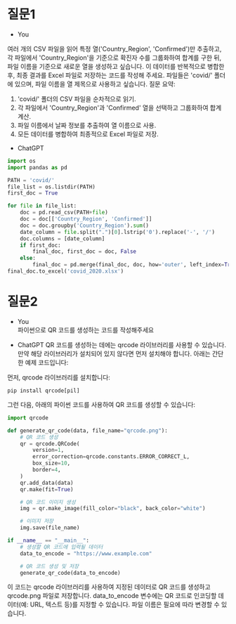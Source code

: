 질문1
=========
* You  

여러 개의 CSV 파일을 읽어 특정 열('Country_Region', 'Confirmed')만 추출하고, 각 파일에서 'Country_Region'을 기준으로 확진자 수를 그룹화하여 합계를 구한 뒤, 파일 이름을 기준으로 새로운 열을 생성하고 싶습니다. 이 데이터를 반복적으로 병합한 후, 최종 결과를 Excel 파일로 저장하는 코드를 작성해 주세요. 파일들은 'covid/' 폴더에 있으며, 파일 이름을 열 제목으로 사용하고 싶습니다.
질문 요약:
1.	'covid/' 폴더의 CSV 파일을 순차적으로 읽기.
2.	각 파일에서 'Country_Region'과 'Confirmed' 열을 선택하고 그룹화하여 합계 계산.
3.	파일 이름에서 날짜 정보를 추출하여 열 이름으로 사용.
4.	모든 데이터를 병합하여 최종적으로 Excel 파일로 저장.



* ChatGPT   

```python
import os
import pandas as pd

PATH = 'covid/'
file_list = os.listdir(PATH)
first_doc = True

for file in file_list:
    doc = pd.read_csv(PATH+file)
    doc = doc[['Country_Region', 'Confirmed']]
    doc = doc.groupby('Country_Region').sum()
    date_column = file.split(".")[0].lstrip('0').replace('-', '/') 
    doc.columns = [date_column]
    if first_doc:
        final_doc, first_doc = doc, False
    else:
        final_doc = pd.merge(final_doc, doc, how='outer', left_index=True, right_index=True)
final_doc.to_excel('covid_2020.xlsx')
```

질문2
=======
* You  
파이썬으로 QR 코드를 생성하는 코드를 작성해주세요

* ChatGPT 
QR 코드를 생성하는 데에는 qrcode 라이브러리를 사용할 수 있습니다. 만약 해당 라이브러리가 설치되어 있지 않다면 먼저 설치해야 합니다. 아래는 간단한 예제 코드입니다:

먼저, qrcode 라이브러리를 설치합니다:

```
pip install qrcode[pil]
```
그런 다음, 아래의 파이썬 코드를 사용하여 QR 코드를 생성할 수 있습니다:

```python
import qrcode

def generate_qr_code(data, file_name="qrcode.png"):
    # QR 코드 생성
    qr = qrcode.QRCode(
        version=1,
        error_correction=qrcode.constants.ERROR_CORRECT_L,
        box_size=10,
        border=4,
    )
    qr.add_data(data)
    qr.make(fit=True)

    # QR 코드 이미지 생성
    img = qr.make_image(fill_color="black", back_color="white")

    # 이미지 저장
    img.save(file_name)

if __name__ == "__main__":
    # 생성할 QR 코드에 입력될 데이터
    data_to_encode = "https://www.example.com"

    # QR 코드 생성 및 저장
    generate_qr_code(data_to_encode)

```
이 코드는 qrcode 라이브러리를 사용하여 지정된 데이터로 QR 코드를 생성하고 qrcode.png 파일로 저장합니다. data_to_encode 변수에는 QR 코드로 인코딩할 데이터(예: URL, 텍스트 등)를 지정할 수 있습니다. 파일 이름은 필요에 따라 변경할 수 있습니다.
